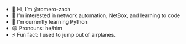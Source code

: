 - 👋 Hi, I’m @romero-zach
- 👀 I’m interested in network automation, NetBox, and learning to code
- 🌱 I’m currently learning Python
- 😄 Pronouns: he/him
- ⚡ Fun fact: I used to jump out of airplanes.

<!---
romero-zach/romero-zach is a ✨ special ✨ repository because its `README.md` (this file) appears on your GitHub profile.
You can click the Preview link to take a look at your changes.
--->
